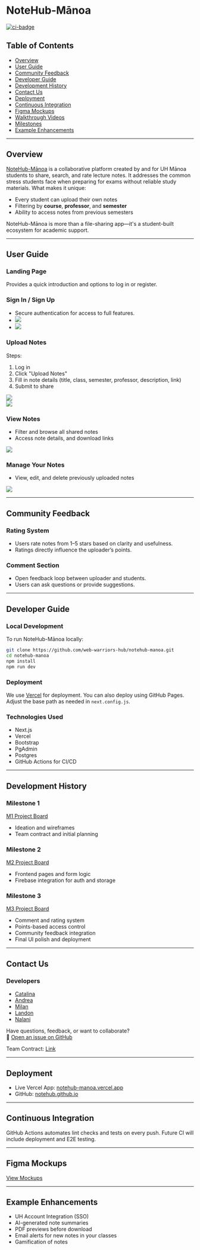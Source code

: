 
# NoteHub-Mānoa

[![ci-badge](https://github.com/web-warriors-hub/notehub-manoa/workflows/notehub-manoa/badge.svg)](https://github.com/web-warriors-hub/notehub-manoa/actions)

## Table of Contents

- [Overview](#overview)
- [User Guide](#user-guide)
- [Community Feedback](#community-feedback)
- [Developer Guide](#developer-guide)
- [Development History](#development-history)
- [Contact Us](#contact-us)
- [Deployment](#deployment)
- [Continuous Integration](#continuous-integration)
- [Figma Mockups](#figma-mockups)
- [Walkthrough Videos](#walkthrough-videos)
- [Milestones](#milestones)
- [Example Enhancements](#example-enhancements)

---

## Overview

[NoteHub-Mānoa](https://github.com/web-warriors-hub/web-warriors-hub.github.io) is a collaborative platform created by and for UH Mānoa students to share, search, and rate lecture notes. It addresses the common stress students face when preparing for exams without reliable study materials. What makes it unique:

- Every student can upload their own notes
- Filtering by **course**, **professor**, and **semester**
- Ability to access notes from previous semesters

NoteHub-Mānoa is more than a file-sharing app—it's a student-built ecosystem for academic support.

---

## User Guide

### Landing Page
Provides a quick introduction and options to log in or register.

### Sign In / Sign Up
- Secure authentication for access to full features.
- ![](images/signin-page.png)
- ![](images/signup-page.png)

### Upload Notes
Steps:
1. Log in
2. Click "Upload Notes"
3. Fill in note details (title, class, semester, professor, description, link)
4. Submit to share

![](images/upload-notes-page.png)  
![](images/upload-notes-success-page.png)

### View Notes
- Filter and browse all shared notes
- Access note details, and download links

![](images/view-notes-page.png)

### Manage Your Notes
- View, edit, and delete previously uploaded notes

![](images/your-notes-page.png)

---

## Community Feedback

### Rating System
- Users rate notes from 1–5 stars based on clarity and usefulness.
- Ratings directly influence the uploader’s points.

### Comment Section
- Open feedback loop between uploader and students.
- Users can ask questions or provide suggestions.

---

## Developer Guide

### Local Development

To run NoteHub-Mānoa locally:

```bash
git clone https://github.com/web-warriors-hub/notehub-manoa.git
cd notehub-manoa
npm install
npm run dev
```

### Deployment

We use [Vercel](https://notehub-manoa.vercel.app) for deployment. You can also deploy using GitHub Pages. Adjust the base path as needed in `next.config.js`.

### Technologies Used

- Next.js
- Vercel
- Bootstrap
- PgAdmin
- Postgres
- GitHub Actions for CI/CD

---

## Development History

### Milestone 1
[M1 Project Board](https://github.com/orgs/web-warriors-hub/projects/1/views/1)
- Ideation and wireframes
- Team contract and initial planning

### Milestone 2
[M2 Project Board](https://github.com/orgs/web-warriors-hub/projects/7)
- Frontend pages and form logic
- Firebase integration for auth and storage

### Milestone 3
[M3 Project Board](https://github.com/orgs/web-warriors-hub/projects/8)
- Comment and rating system
- Points-based access control
- Community feedback integration
- Final UI polish and deployment

---

## Contact Us

### Developers
- [Catalina](https://github.com/cat-mb)  
- [Andrea](https://github.com/andreamurillomtz)  
- [Milan](https://github.com/milanbukovics)  
- [Landon](https://github.com/lkihe)  
- [Nalani](https://github.com/NalaniKlopfen)  

Have questions, feedback, or want to collaborate?  
📩 [Open an issue on GitHub](https://github.com/web-warriors-hub/notehub-manoa/issues)  

Team Contract: [Link](https://docs.google.com/document/d/1IHEfQtw1nb9-c-XlJGUT-TiZKemAvDFH050V7u3n5Wg/edit?tab=t.0)

---

## Deployment

- Live Vercel App: [notehub-manoa.vercel.app](https://notehub-manoa.vercel.app)
- GitHub: [notehub.github.io](https://notehub.github.io)

---

## Continuous Integration

GitHub Actions automates lint checks and tests on every push. Future CI will include deployment and E2E testing.

---

## Figma Mockups

[View Mockups](https://www.figma.com/design/gn3wSQTofguqx5eSH5CgOW/ICS-314-Final?node-id=0-1&p=f)

---

## Example Enhancements

- UH Account Integration (SSO)
- AI-generated note summaries
- PDF previews before download
- Email alerts for new notes in your classes
- Gamification of notes     
